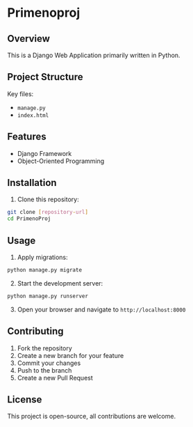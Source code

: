 # Primenoproj

## Overview
This is a Django Web Application primarily written in Python.

## Project Structure
Key files:
- `manage.py`
- `index.html`

## Features
- Django Framework
- Object-Oriented Programming

## Installation

1. Clone this repository:
 ```bash
 git clone [repository-url]
 cd PrimenoProj
 ```

## Usage

1. Apply migrations:
 ```bash
 python manage.py migrate
 ```

2. Start the development server:
 ```bash
 python manage.py runserver
 ```

3. Open your browser and navigate to `http://localhost:8000`

## Contributing

1. Fork the repository
2. Create a new branch for your feature
3. Commit your changes
4. Push to the branch
5. Create a new Pull Request

## License

This project is open-source, all contributions are welcome.